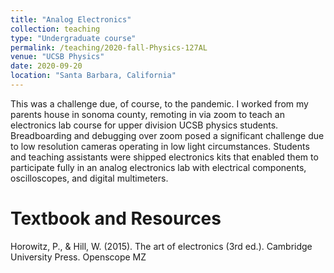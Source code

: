 ```yaml
---
title: "Analog Electronics"
collection: teaching
type: "Undergraduate course"
permalink: /teaching/2020-fall-Physics-127AL
venue: "UCSB Physics"
date: 2020-09-20
location: "Santa Barbara, California"
---
```


This was a challenge due, of course, to the pandemic. I worked from my parents house in sonoma county, remoting in via zoom to teach an electronics lab course for upper division UCSB physics students. Breadboarding and debugging over zoom posed a significant challenge due to low resolution cameras operating in low light circumstances. Students and teaching assistants were shipped electronics kits that enabled them to participate fully in an analog electronics lab with electrical
components, oscilloscopes, and digital multimeters. 


Textbook and Resources
======

Horowitz, P., & Hill, W. (2015). The art of electronics (3rd ed.). Cambridge University Press.
Openscope MZ

